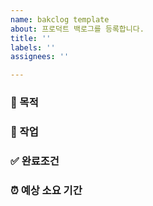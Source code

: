 ```yaml
---
name: bakclog template
about: 프로덕트 백로그를 등록합니다.
title: ''
labels: ''
assignees: ''

---
```


### 🚀 목적

### 🔗 작업

### ✅ 완료조건

### ⏰ 예상 소요 기간
